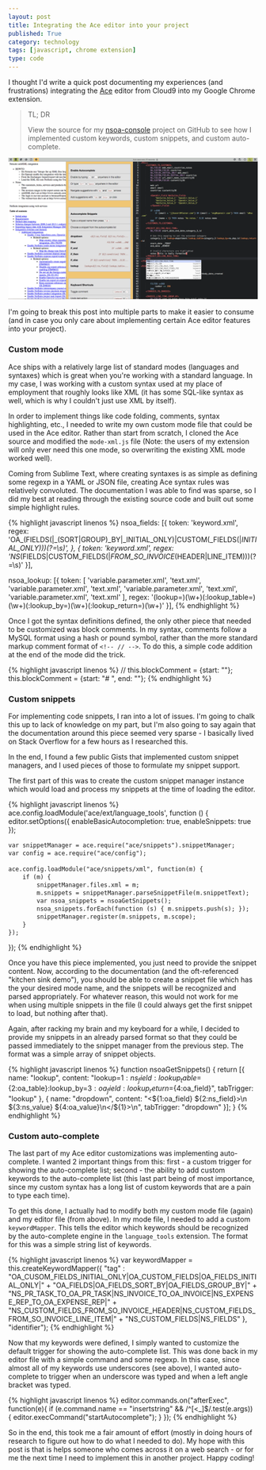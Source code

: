 ```yaml
---
layout: post
title: Integrating the Ace editor into your project
published: True
category: technology
tags: [javascript, chrome extension]
type: code
---
```


I thought I'd write a quick post documenting my experiences (and frustrations) integrating the [Ace][ace] editor from Cloud9 into my Google Chrome extension.

> TL; DR
>
> View the source for my [nsoa-console][console] project on GitHub to see how I implemented custom keywords, custom snippets, and custom auto-complete.

<img src="https://raw.githubusercontent.com/23maverick23/nsoa-console/master/nsoa_console.png" alt="nsoa-console screenshot" class="img-responsive">

I'm going to break this post into multiple parts to make it easier to consume (and in case you only care about implementing certain Ace editor features into your project).

### Custom mode

Ace ships with a relatively large list of standard modes (languages and syntaxes) which is great when you're working with a standard language. In my case, I was working with a custom syntax used at my place of employment that roughly looks like XML (it has some SQL-like syntax as well, which is why I couldn't just use XML by itself).

In order to implement things like code folding, comments, syntax highlighting, etc., I needed to write my own custom mode file that could be used in the Ace editor. Rather than start from scratch, I cloned the Ace source and modified the `mode-xml.js` file (Note: the users of my extension will only ever need this one mode, so overwriting the existing XML mode worked well).

Coming from Sublime Text, where creating syntaxes is as simple as defining some regexp in a YAML or JSON file, creating Ace syntax rules was relatively convoluted. The documentation I was able to find was sparse, so I did my best at reading through the existing source code and built out some simple highlight rules.

{% highlight javascript linenos %}
nsoa_fields: [{
    token: 'keyword.xml',
    regex: 'OA_(FIELDS(|_(SORT|GROUP)_BY|_INITIAL_ONLY)|CUSTOM(_FIELDS(|_INITIAL_ONLY)))(?=\\s)',
}, {
    token: 'keyword.xml',
    regex: 'NS_(FIELDS|CUSTOM_FIELDS(|_FROM_SO_INVOICE_(HEADER|LINE_ITEM)))(?=\\s)'
}],

nsoa_lookup: [{
    token:
    [
        'variable.parameter.xml',
        'text.xml',
        'variable.parameter.xml',
        'text.xml',
        'variable.parameter.xml',
        'text.xml',
        'variable.parameter.xml',
        'text.xml'
    ],
    regex: '(lookup=)(\\w+)(:lookup_table=)(\\w+)(:lookup_by=)(\\w+)(:lookup_return=)(\\w+)'
}],
{% endhighlight %}

Once I got the syntax definitions defined, the only other piece that needed to be customized was block comments. In my syntax, comments follow a MySQL format using a hash or pound symbol, rather than the more standard markup comment format of `<!-- // -->`. To do this, a simple code addition at the end of the mode did the trick.

{% highlight javascript linenos %}
// this.blockComment = {start: "<!--", end: "-->"};
this.blockComment = {start: "# ", end: ""};
{% endhighlight %}

### Custom snippets

For implementing code snippets, I ran into a lot of issues. I'm going to chalk this up to lack of knowledge on my part, but I'm also going to say again that the documentation around this piece seemed very sparse - I basically lived on Stack Overflow for a few hours as I researched this.

In the end, I found a few public Gists that implemented custom snippet managers, and I used pieces of those to formulate my snippet support.

The first part of this was to create the custom snippet manager instance which would load and process my snippets at the time of loading the editor.

{% highlight javascript linenos %}
ace.config.loadModule('ace/ext/language_tools', function () {
    editor.setOptions({
        enableBasicAutocompletion: true,
        enableSnippets: true
    });

    var snippetManager = ace.require("ace/snippets").snippetManager;
    var config = ace.require("ace/config");

    ace.config.loadModule("ace/snippets/xml", function(m) {
        if (m) {
            snippetManager.files.xml = m;
            m.snippets = snippetManager.parseSnippetFile(m.snippetText);
            var nsoa_snippets = nsoaGetSnippets();
            nsoa_snippets.forEach(function (s) { m.snippets.push(s); });
            snippetManager.register(m.snippets, m.scope);
        }
    });
});
{% endhighlight %}

Once you have this piece implemented, you just need to provide the snippet content. Now, according to the documentation (and the oft-referenced "kitchen sink demo"), you should be able to create a snippet file which has the your desired mode name, and the snippets will be recognized and parsed appropriately. For whatever reason, this would not work for me when using multiple snippets in the file (I could always get the first snippet to load, but nothing after that).

Again, after racking my brain and my keyboard for a while, I decided to provide my snippets in an already parsed format so that they could be passed immediately to the snippet manager from the previous step. The format was a simple array of snippet objects.

{% highlight javascript linenos %}
function nsoaGetSnippets() {
    return [{
        name: "lookup",
        content: "lookup=${1:ns_field}:lookup_table=${2:oa_table}:lookup_by=${3:oa_field}:lookup_return=${4:oa_field}",
        tabTrigger: "lookup"
    },
    {
        name: "dropdown",
        content: "<${1:oa_field} ${2:ns_field}>\n    ${3:ns_value} ${4:oa_value}\n</${1}>\n",
        tabTrigger: "dropdown"
    }];
}
{% endhighlight %}

### Custom auto-complete

The last part of my Ace editor customizations was implementing auto-complete. I wanted 2 important things from this: first - a custom trigger for showing the auto-complete list; second - the ability to add custom keywords to the auto-complete list (this last part being of most importance, since my custom syntax has a long list of custom keywords that are a pain to type each time).

To get this done, I actually had to modify both my custom mode file (again) and my editor file (from above). In my mode file, I needed to add a custom `keywordMapper`. This tells the editor which keywords should be recognized by the auto-complete engine in the `language_tools` extension. The format for this was a simple string list of keywords.

{% highlight javascript linenos %}
var keywordMapper = this.createKeywordMapper({
    "tag" : "OA_CUSOM_FIELDS_INITIAL_ONLY|OA_CUSTOM_FIELDS|OA_FIELDS_INITIAL_ONLY|" +
    "OA_FIELDS|OA_FIELDS_SORT_BY|OA_FIELDS_GROUP_BY|" +
    "NS_PR_TASK_TO_OA_PR_TASK|NS_INVOICE_TO_OA_INVOICE|NS_EXPENSE_REP_TO_OA_EXPENSE_REP|" +
    "NS_CUSTOM_FIELDS_FROM_SO_INVOICE_HEADER|NS_CUSTOM_FIELDS_FROM_SO_INVOICE_LINE_ITEM|" +
    "NS_CUSTOM_FIELDS|NS_FIELDS"
}, "identifier");
{% endhighlight %}

Now that my keywords were defined, I simply wanted to customize the default trigger for showing the auto-complete list. This was done back in my editor file with a simple command and some regexp. In this case, since almost all of my keywords use underscores (see above), I wanted auto-complete to trigger when an underscore was typed and when a left angle bracket was typed.

{% highlight javascript linenos %}
editor.commands.on("afterExec", function(e){
    if (e.command.name == "insertstring" && /^[\<_]$/.test(e.args)) {
        editor.execCommand("startAutocomplete");
    }
});
{% endhighlight %}

So in the end, this took me a fair amount of effort (mostly in doing hours of research to figure out how to do what I needed to do). My hope with this post is that is helps someone who comes across it on a web search - or for me the next time I need to implement this in another project. Happy coding!

[ace]: http://ace.c9.io/
[console]: https://github.com/23maverick23/nsoa-console